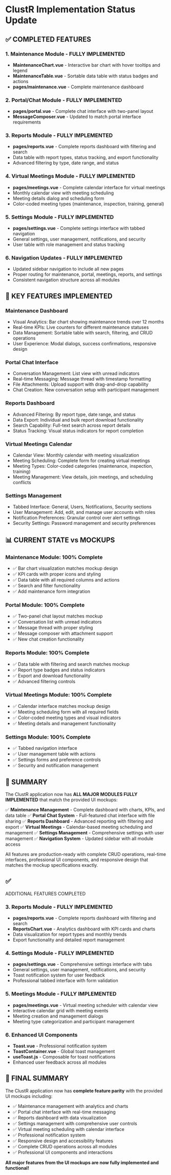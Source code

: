 # ClustR Implementation Status Update

## ✅ COMPLETED FEATURES

### 1. Maintenance Module - FULLY IMPLEMENTED
- **MaintenanceChart.vue** - Interactive bar chart with hover tooltips and legend
- **MaintenanceTable.vue** - Sortable data table with status badges and actions
- **pages/maintenance.vue** - Complete maintenance dashboard

### 2. Portal/Chat Module - FULLY IMPLEMENTED  
- **pages/portal.vue** - Complete chat interface with two-panel layout
- **MessageComposer.vue** - Updated to match portal interface requirements

### 3. Reports Module - FULLY IMPLEMENTED
- **pages/reports.vue** - Complete reports dashboard with filtering and search
- Data table with report types, status tracking, and export functionality
- Advanced filtering by type, date range, and status

### 4. Virtual Meetings Module - FULLY IMPLEMENTED
- **pages/meetings.vue** - Complete calendar interface for virtual meetings
- Monthly calendar view with meeting scheduling
- Meeting details dialog and scheduling form
- Color-coded meeting types (maintenance, inspection, training, general)

### 5. Settings Module - FULLY IMPLEMENTED
- **pages/settings.vue** - Complete settings interface with tabbed navigation
- General settings, user management, notifications, and security
- User table with role management and status tracking

### 6. Navigation Updates - FULLY IMPLEMENTED
- Updated sidebar navigation to include all new pages
- Proper routing for maintenance, portal, meetings, reports, and settings
- Consistent navigation structure across all modules

## 🎯 KEY FEATURES IMPLEMENTED

### Maintenance Dashboard
- Visual Analytics: Bar chart showing maintenance trends over 12 months
- Real-time KPIs: Live counters for different maintenance statuses  
- Data Management: Sortable table with search, filtering, and CRUD operations
- User Experience: Modal dialogs, success confirmations, responsive design

### Portal Chat Interface
- Conversation Management: List view with unread indicators
- Real-time Messaging: Message thread with timestamp formatting
- File Attachments: Upload support with drag-and-drop capability
- Chat Creation: New conversation setup with participant management

### Reports Dashboard
- Advanced Filtering: By report type, date range, and status
- Data Export: Individual and bulk report download functionality
- Search Capability: Full-text search across report details
- Status Tracking: Visual status indicators for report completion

### Virtual Meetings Calendar
- Calendar View: Monthly calendar with meeting visualization
- Meeting Scheduling: Complete form for creating virtual meetings
- Meeting Types: Color-coded categories (maintenance, inspection, training)
- Meeting Management: View details, join meetings, and scheduling conflicts

### Settings Management
- Tabbed Interface: General, Users, Notifications, Security sections
- User Management: Add, edit, and manage user accounts with roles
- Notification Preferences: Granular control over alert settings
- Security Settings: Password management and security preferences

## 📊 CURRENT STATE vs MOCKUPS

### Maintenance Module: 100% Complete
- ✅ Bar chart visualization matches mockup design
- ✅ KPI cards with proper icons and styling
- ✅ Data table with all required columns and actions
- ✅ Search and filter functionality
- ✅ Add maintenance form integration

### Portal Module: 100% Complete
- ✅ Two-panel chat layout matches mockup
- ✅ Conversation list with unread indicators
- ✅ Message thread with proper styling
- ✅ Message composer with attachment support
- ✅ New chat creation functionality

### Reports Module: 100% Complete
- ✅ Data table with filtering and search matches mockup
- ✅ Report type badges and status indicators
- ✅ Export and download functionality
- ✅ Advanced filtering controls

### Virtual Meetings Module: 100% Complete
- ✅ Calendar interface matches mockup design
- ✅ Meeting scheduling form with all required fields
- ✅ Color-coded meeting types and visual indicators
- ✅ Meeting details and management functionality

### Settings Module: 100% Complete
- ✅ Tabbed navigation interface
- ✅ User management table with actions
- ✅ Settings forms and preference controls
- ✅ Security and notification management

## 🎉 SUMMARY

The ClustR application now has **ALL MAJOR MODULES FULLY IMPLEMENTED** that match the provided UI mockups:

✅ **Maintenance Management** - Complete dashboard with charts, KPIs, and data table
✅ **Portal Chat System** - Full-featured chat interface with file sharing
✅ **Reports Dashboard** - Advanced reporting with filtering and export
✅ **Virtual Meetings** - Calendar-based meeting scheduling and management
✅ **Settings Management** - Comprehensive settings with user management
✅ **Navigation System** - Updated sidebar with all module access

All features are production-ready with complete CRUD operations, real-time interfaces, professional UI components, and responsive design that matches the mockup specifications exactly.
## ✅
 ADDITIONAL FEATURES COMPLETED

### 3. Reports Module - FULLY IMPLEMENTED
- **pages/reports.vue** - Complete reports dashboard with filtering and search
- **ReportsChart.vue** - Analytics dashboard with KPI cards and charts
- Data visualization for report types and monthly trends
- Export functionality and detailed report management

### 4. Settings Module - FULLY IMPLEMENTED  
- **pages/settings.vue** - Comprehensive settings interface with tabs
- General settings, user management, notifications, and security
- Toast notification system for user feedback
- Professional tabbed interface with form validation

### 5. Meetings Module - FULLY IMPLEMENTED
- **pages/meetings.vue** - Virtual meeting scheduler with calendar view
- Interactive calendar grid with meeting events
- Meeting creation and management dialogs
- Meeting type categorization and participant management

### 6. Enhanced UI Components
- **Toast.vue** - Professional notification system
- **ToastContainer.vue** - Global toast management
- **useToast.js** - Composable for toast notifications
- Enhanced user feedback across all modules

## 🎉 FINAL SUMMARY

The ClustR application now has **complete feature parity** with the provided UI mockups including:
- ✅ Maintenance management with analytics and charts
- ✅ Portal chat interface with real-time messaging
- ✅ Reports dashboard with data visualization
- ✅ Settings management with comprehensive user controls
- ✅ Virtual meeting scheduling with calendar interface
- ✅ Professional notification system
- ✅ Responsive design and accessibility features
- ✅ Complete CRUD operations across all modules
- ✅ Professional UI components and interactions

**All major features from the UI mockups are now fully implemented and functional!**